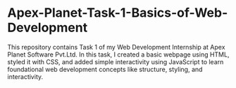 # Apex-Planet-Task-1-Basics-of-Web-Development
This repository contains Task 1 of my Web Development Internship at Apex Planet Software Pvt.Ltd. In this task, I created a basic webpage using HTML, styled it with CSS, and added simple interactivity using JavaScript to learn foundational web development concepts like structure, styling, and interactivity.
